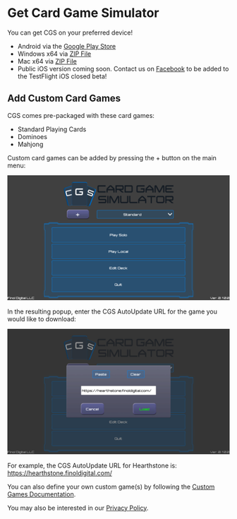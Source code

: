 # Get Card Game Simulator
You can get CGS on your preferred device!
- Android via the [Google Play Store](https://play.google.com/store/apps/details?id=com.finoldigital.cardgamesim)
- Windows x64 via [ZIP File](https://drive.google.com/uc?id=0B563jbWV7hpdQnl2a0tkNFB1T28&export=download)
- Mac x64 via [ZIP File](https://drive.google.com/uc?id=0B563jbWV7hpdQnp4ZDZKZDlWYnM&export=download)
- Public iOS version coming soon. Contact us on [Facebook](https://www.facebook.com/cardgamesimulator/) to be added to the TestFlight iOS closed beta!

## Add Custom Card Games
CGS comes pre-packaged with these card games:
- Standard Playing Cards
- Dominoes
- Mahjong

Custom card games can be added by pressing the + button on the main menu:

![Main Menu Image](screenshots/mainmenu.png)

In the resulting popup, enter the CGS AutoUpdate URL for the game you would like to download:

![Game Popup Image](screenshots/gamepopup.png)

For example, the CGS AutoUpdate URL for Hearthstone is: https://hearthstone.finoldigital.com/

You can also define your own custom game(s) by following the [Custom Games Documentation](CUSTOM.md).

You may also be interested in our [Privacy Policy](PRIVACY.md).